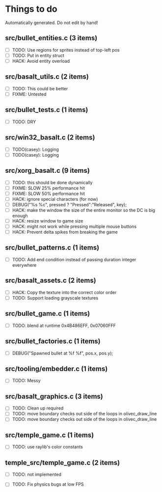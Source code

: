 # Things to do
Automatically generated. Do not edit by hand!

## src/bullet_entities.c (3 items)
- [ ] TODO: Use regions for sprites instead of top-left pos
- [ ] TODO: Put in entity struct
- [ ] HACK: Avoid entity overload

## src/basalt_utils.c (2 items)
- [ ] TODO: This could be better
- [ ] FIXME: Untested

## src/bullet_tests.c (1 items)
- [ ] TODO: DRY

## src/win32_basalt.c (2 items)
- [ ] TODO(casey): Logging
- [ ] TODO(casey): Logging

## src/xorg_basalt.c (9 items)
- [ ] TODO: this should be done dynamically
- [ ] FIXME: SLOW 25% performance hit
- [ ] FIXME: SLOW 50% performance hit
- [ ] HACK: ignore special characters (for now)
- [ ] DEBUG("%s %c", pressed ? "Pressed":"Released", key);
- [ ] HACK: make the window the size of the entire monitor so the DC is big enough
- [ ] HACK: resize window to game size
- [ ] HACK: might not work while pressing multiple mouse buttons
- [ ] HACK: Prevent delta spikes from breaking the game

## src/bullet_patterns.c (1 items)
- [ ] TODO: Add end condition instead of passing duration integer everywhere

## src/basalt_assets.c (2 items)
- [ ] HACK: Copy the texture into the correct color order
- [ ] TODO: Support loading grayscale textures

## src/bullet_game.c (1 items)
- [ ] TODO: blend at runtime 0x4B486EFF, 0x07060FFF

## src/bullet_factories.c (1 items)
- [ ] DEBUG("Spawned bullet at %f %f", pos.x, pos.y);

## src/tooling/embedder.c (1 items)
- [ ] TODO: Messy

## src/basalt_graphics.c (3 items)
- [ ] TODO: Clean up required
- [ ] TODO: move boundary checks out side of the loops in olivec_draw_line
- [ ] TODO: move boundary checks out side of the loops in olivec_draw_line

## src/temple_game.c (1 items)
- [ ] TODO: use raylib's color constants

## temple_src/temple_game.c (2 items)
- [ ] TODO: not implemented
- [ ] TODO: Fix physics bugs at low FPS

